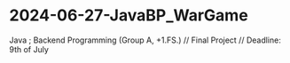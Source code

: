 # 2024-06-27-JavaBP_WarGame
Java ; Backend Programming (Group A, +1.FS.) // Final Project // Deadline: 9th of July
